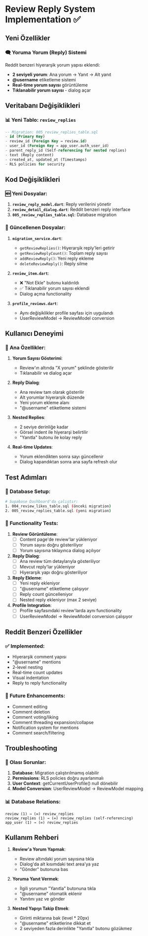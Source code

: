 # Review Reply System Implementation ✅

## Yeni Özellikler

### 🗨️ **Yoruma Yorum (Reply) Sistemi**
Reddit benzeri hiyerarşik yorum yapısı eklendi:

- **2 seviyeli yorum**: Ana yorum → Yanıt → Alt yanıt
- **@username** etiketleme sistemi 
- **Real-time yorum sayısı** görüntüleme
- **Tıklanabilir yorum sayısı** - dialog açar

## Veritabanı Değişiklikleri

### 📊 **Yeni Tablo: `review_replies`**
```sql
-- Migration: 005_review_replies_table.sql
- id (Primary Key)
- review_id (Foreign Key → review.id)
- user_id (Foreign Key → app_user.auth_user_id)
- parent_reply_id (Self-referencing for nested replies)
- text (Reply content)
- created_at, updated_at (Timestamps)
- RLS policies for security
```

## Kod Değişiklikleri

### 🆕 **Yeni Dosyalar:**

1. **`review_reply_model.dart`**: Reply verilerini yönetir
2. **`review_detail_dialog.dart`**: Reddit benzeri reply interface
3. **`005_review_replies_table.sql`**: Database migration

### 🔄 **Güncellenen Dosyalar:**

1. **`migration_service.dart`**:
   - `getReviewReplies()`: Hiyerarşik reply'leri getirir
   - `getReviewReplyCount()`: Toplam reply sayısı
   - `addReviewReply()`: Yeni reply ekleme
   - `deleteReviewReply()`: Reply silme

2. **`review_item.dart`**:
   - ❌ "Not Ekle" butonu kaldırıldı
   - ✅ Tıklanabilir yorum sayısı eklendi
   - Dialog açma functionality

3. **`profile_reviews.dart`**:
   - Aynı değişiklikler profile sayfası için uygulandı
   - UserReviewModel → ReviewModel conversion

## Kullanıcı Deneyimi

### 🎯 **Ana Özellikler:**

1. **Yorum Sayısı Gösterimi**: 
   - Review'ın altında "X yorum" şeklinde gösterilir
   - Tıklanabilir ve dialog açar

2. **Reply Dialog**:
   - Ana review tam olarak gösterilir
   - Alt yorumlar hiyerarşik düzende
   - Yeni yorum ekleme alanı
   - "@username" etiketleme sistemi

3. **Nested Replies**:
   - 2 seviye derinliğe kadar
   - Görsel indent ile hiyerarşi belirtilir
   - "Yanıtla" butonu ile kolay reply

4. **Real-time Updates**:
   - Yorum eklendikten sonra sayı güncellenir
   - Dialog kapandıktan sonra ana sayfa refresh olur

## Test Adımları

### 🧪 **Database Setup:**
```bash
# Supabase Dashboard'da çalıştır:
1. 004_review_likes_table.sql (önceki migration)
2. 005_review_replies_table.sql (yeni migration)
```

### 🔄 **Functionality Tests:**

1. **Review Görüntüleme**:
   - [ ] Content page'de review'lar yükleniyor
   - [ ] Yorum sayısı doğru gösteriliyor
   - [ ] Yorum sayısına tıklayınca dialog açılıyor

2. **Reply Dialog**:
   - [ ] Ana review tüm detaylarıyla gösteriliyor
   - [ ] Mevcut reply'lar yükleniyor
   - [ ] Hiyerarşik yapı doğru gösteriliyor

3. **Reply Ekleme**:
   - [ ] Yeni reply ekleniyor
   - [ ] "@username" etiketleme çalışıyor
   - [ ] Reply count güncelleniyor
   - [ ] Nested reply ekleniyor (max 2 seviye)

4. **Profile Integration**:
   - [ ] Profile sayfasındaki review'larda aynı functionality
   - [ ] UserReviewModel → ReviewModel conversion çalışıyor

## Reddit Benzeri Özellikler

### ✅ **Implemented:**
- Hiyerarşik comment yapısı
- "@username" mentions
- 2-level nesting
- Real-time count updates
- Visual indentation
- Reply to reply functionality

### 🚀 **Future Enhancements:**
- Comment editing
- Comment deletion
- Comment voting/liking
- Comment threading expansion/collapse
- Notification system for mentions
- Comment search/filtering

## Troubleshooting

### 🐛 **Olası Sorunlar:**

1. **Database**: Migration çalıştırılmamış olabilir
2. **Permissions**: RLS policies doğru ayarlanmalı
3. **User Context**: getCurrentUserProfile() null dönebilir
4. **Model Conversion**: UserReviewModel → ReviewModel mapping

### 📊 **Database Relations:**
```
review (1) → (∞) review_replies
review_replies (1) → (∞) review_replies (self-referencing)
app_user (1) → (∞) review_replies
```

## Kullanım Rehberi

1. **Review'a Yorum Yapmak**:
   - Review altındaki yorum sayısına tıkla
   - Dialog'da alt kısımdaki text area'ya yaz
   - "Gönder" butonuna bas

2. **Yoruma Yanıt Vermek**:
   - İlgili yorumun "Yanıtla" butonuna tıkla
   - "@username" otomatik eklenir
   - Yanıtını yaz ve gönder

3. **Nested Yapıyı Takip Etmek**:
   - Girinti miktarına bak (level * 20px)
   - "@username" etiketlerine dikkat et
   - 2 seviyeden fazla derinlikte "Yanıtla" butonu gözükmez
